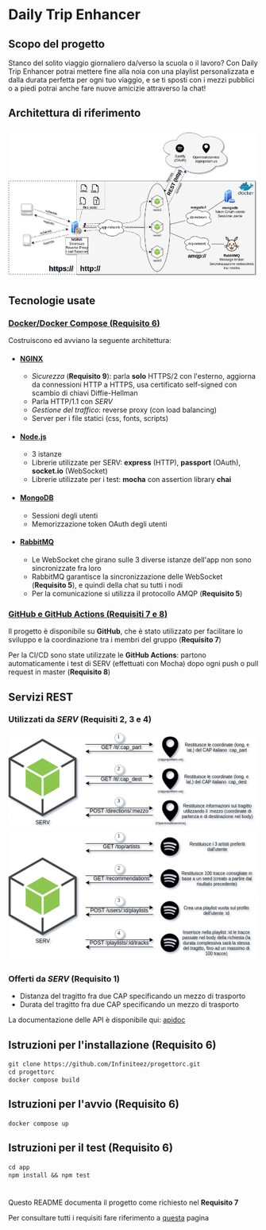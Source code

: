 # Daily Trip Enhancer
## Scopo del progetto
Stanco del solito viaggio giornaliero da/verso la scuola o il lavoro? Con Daily Trip Enhancer potrai mettere fine alla noia con una playlist personalizzata e dalla durata perfetta per ogni tuo viaggio, e se ti sposti con i mezzi pubblici o a piedi potrai anche fare nuove amicizie attraverso la chat!
## Architettura di riferimento
![Architettura](architettura.png)
## Tecnologie usate
### [Docker/Docker Compose (**Requisito 6**)](https://www.docker.com/)
Costruiscono ed avviano la seguente architettura:
- #### [NGINX](https://www.nginx.com/)
  - *Sicurezza* (**Requisito 9**): parla **solo** HTTPS/2 con l'esterno, aggiorna da connessioni HTTP a HTTPS, usa certificato self-signed con scambio di chiavi Diffie-Hellman 
  - Parla HTTP/1.1 con *SERV*
  - *Gestione del traffico*: reverse proxy (con load balancing)
  - Server per i file statici (css, fonts, scripts)
- #### [Node.js](https://nodejs.org/)
  - 3 istanze
  - Librerie utilizzate per SERV: **express** (HTTP), **passport** (OAuth), **socket.io** (WebSocket)
  - Librerie utilizzate per i test: **mocha** con assertion library **chai**
- #### [MongoDB](https://www.mongodb.com/)
  - Sessioni degli utenti
  - Memorizzazione token OAuth degli utenti
- #### [RabbitMQ](https://www.rabbitmq.com/)
  - Le WebSocket che girano sulle 3 diverse istanze dell'app non sono sincronizzate fra loro
  - RabbitMQ garantisce la sincronizzazione delle WebSocket (**Requisito 5**), e quindi della chat su tutti i nodi
  - Per la comunicazione si utilizza il protocollo AMQP (**Requisito 5**)
### [GitHub e GitHub Actions (**Requisiti 7 e 8**)](https://github.com/features/actions)
Il progetto è disponibile su **GitHub**, che è stato utilizzato per facilitare lo sviluppo e la coordinazione tra i membri del gruppo (**Requisito 7**)

Per la CI/CD sono state utilizzate le **GitHub Actions**: partono automaticamente i test di SERV (effettuati con Mocha) dopo ogni push o pull request in master (**Requisito 8**)

## Servizi REST
### Utilizzati da *SERV* (**Requisiti 2, 3 e 4**)
![API Mappe](location-apis.png)
![API Spotify](spotify_apis.png)
### Offerti da *SERV* (**Requisito 1**)
- Distanza del tragitto fra due CAP specificando un mezzo di trasporto
- Durata del tragitto fra due CAP specificando un mezzo di trasporto

La documentazione delle API è disponibile qui: [apidoc](https://infiniteez.github.io/progettorc/app/doc/)
## Istruzioni per l'installazione (**Requisito 6**)
```console
git clone https://github.com/Infiniteez/progettorc.git
cd progettorc
docker compose build
```
## Istruzioni per l'avvio (**Requisito 6**)
```console
docker compose up
```
## Istruzioni per il test (**Requisito 6**)
```console
cd app
npm install && npm test
```

#
Questo README documenta il progetto come richiesto nel **Requisito 7**

Per consultare tutti i requisiti fare riferimento a [questa](https://pastebin.com/raw/2D5iNNjg) pagina